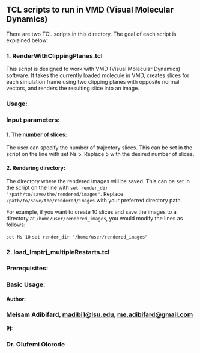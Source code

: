 ## TCL scripts to run in VMD (Visual Molecular Dynamics)

There are two TCL scripts in this directory. The goal of each script is explained below:

### 1. RenderWithClippingPlanes.tcl
This script is designed to work with VMD (Visual Molecular Dynamics) software. It takes the currently loaded molecule in VMD, creates slices for each simulation frame using two clipping planes with opposite normal vectors, and renders the resulting slice into an image.

### Usage:
### Input parameters:
#### 1. The number of slices: 

The user can specify the number of trajectory slices. This can be set in the script on the line with set Ns 5. Replace 5 with the desired number of slices.

 #### 2. Rendering directory: 
 
 The directory where the rendered images will be saved. This can be set in the script on the line with `set render_dir "/path/to/save/the/rendered/images"`. Replace `/path/to/save/the/rendered/images` with your preferred directory path.

For example, if you want to create 10 slices and save the images to a directory at `/home/user/rendered_images`, you would modify the lines as follows:

`set Ns 10`
`set render_dir "/home/user/rendered_images"`



### 2. load_lmptrj_multipleRestarts.tcl


### Prerequisites:

### Basic Usage:

#### Author:
### Meisam Adibifard, madibi1@lsu.edu, me.adibifard@gmail.com

#### PI:
### Dr. Olufemi Olorode

